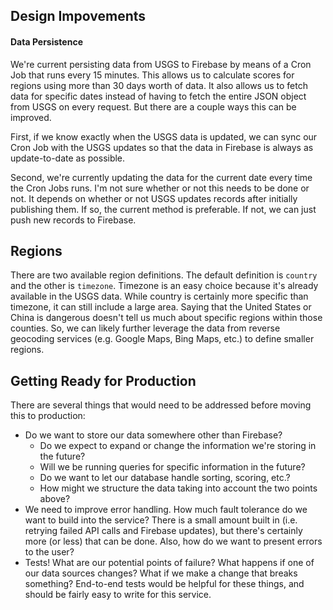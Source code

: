 ## Design Impovements

#### Data Persistence

We're current persisting data from USGS to Firebase by means of a Cron Job that runs every 15 minutes. This allows us to calculate scores for regions using more than 30 days worth of data.  It also allows us to fetch data for specific dates instead of having to fetch the entire JSON object from USGS on every request.  But there are a couple ways this can be improved.

First, if we know exactly when the USGS data is updated, we can sync our Cron Job with the USGS updates so that the data in Firebase is always as update-to-date as possible.

Second, we're currently updating the data for the current date every time the Cron Jobs runs. I'm not sure whether or not this needs to be done or not.  It depends on whether or not USGS updates records after initially publishing them. If so, the current method is preferable.  If not, we can just push new records to Firebase.

## Regions

There are two available region definitions.  The default definition is `country` and the other is `timezone`.  Timezone is an easy choice because it's already available in the USGS data.  While country is certainly more specific than timezone, it can still include a large area.  Saying that the United States or China is dangerous doesn't tell us much about specific regions within those counties.  So, we can likely further leverage the data from reverse geocoding services (e.g. Google Maps, Bing Maps, etc.) to define smaller regions.


## Getting Ready for Production

There are several things that would need to be addressed before moving this to production:

 - Do we want to store our data somewhere other than Firebase?
	 - Do we expect to expand or change the information we're storing in the future?
	 - Will we be running queries for specific information in the future?
	 - Do we want to let our database handle sorting, scoring, etc.?
	 - How might we structure the data taking into account the two points above?
 - We need to improve error handling.  How much fault tolerance do we want to build into the service? There is a small amount built in (i.e. retrying failed API calls and Firebase updates), but there's certainly more (or less) that can be done.  Also, how do we want to present errors to the user?
 - Tests!  What are our potential points of failure? What happens if one of our data sources changes?  What if we make a change that breaks something?  End-to-end tests would be helpful for these things, and should be fairly easy to write for this service.
